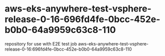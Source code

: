 # aws-eks-anywhere-test-vsphere-release-0-16-696fd4fe-0bcc-452e-b0b0-64a9959c63c8-110
repository for use with E2E test job aws-eks-anywhere-test-vsphere-release-0-16:696fd4fe-0bcc-452e-b0b0-64a9959c63c8-110
